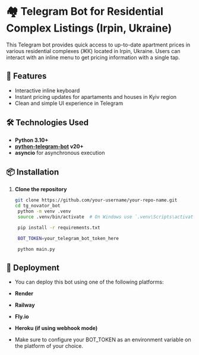 # 🏘️ Telegram Bot for Residential Complex Listings (Irpin, Ukraine)

This Telegram bot provides quick access to up-to-date apartment prices in various residential complexes (ЖК) located in Irpin, Ukraine. Users can interact with an inline menu to get pricing information with a single tap.

## 🚀 Features

- Interactive inline keyboard
- Instant pricing updates for apartaments and houses in Kyiv region
- Clean and simple UI experience in Telegram

## 🛠️ Technologies Used

- **Python 3.10+**
- **[python-telegram-bot](https://github.com/python-telegram-bot/python-telegram-bot) v20+**
- **asyncio** for asynchronous execution

## 📦 Installation

1. **Clone the repository**
   ```bash
   git clone https://github.com/your-username/your-repo-name.git
   cd tg_novator_bot
    python -m venv .venv
    source .venv/bin/activate  # On Windows use `.venv\Scripts\activate`

    pip install -r requirements.txt

    BOT_TOKEN=your_telegram_bot_token_here

    python main.py

## 🚀 Deployment
- You can deploy this bot using one of the following platforms:

- **Render**
- **Railway**
- **Fly.io**
- **Heroku (if using webhook mode)**

- Make sure to configure your BOT_TOKEN as an environment variable on the platform of your choice.
